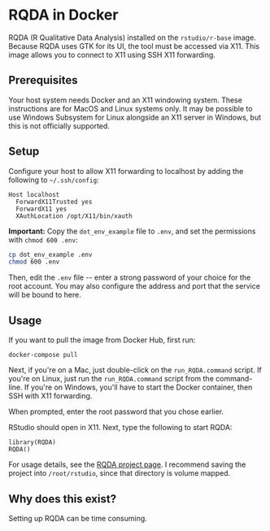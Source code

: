 # RQDA in Docker

RQDA (R Qualitative Data Analysis) installed on the `rstudio/r-base` image. Because RQDA uses GTK for its UI, the tool must be accessed via X11. This image allows you to connect to X11 using SSH X11 forwarding.

## Prerequisites

Your host system needs Docker and an X11 windowing system.
These instructions are for MacOS and Linux systems only.
It may be possible to use Windows Subsystem for Linux alongside an X11 server in Windows, but this is not officially supported.

## Setup

Configure your host to allow X11 forwarding to localhost by adding the following to `~/.ssh/config`:

```
Host localhost
  ForwardX11Trusted yes
  ForwardX11 yes
  XAuthLocation /opt/X11/bin/xauth
```

**Important:** Copy the `dot_env_example` file to `.env`, and set the permissions with `chmod 600 .env`: 

```bash
cp dot_env_example .env
chmod 600 .env
```

Then, edit the `.env` file -- enter a strong password of your choice for the root account. You may also configure the address and port that the service will be bound to here.

## Usage

If you want to pull the image from Docker Hub, first run:

```
docker-compose pull
```

Next, if you're on a Mac, just double-click on the `run_RQDA.command` script. If
you're on Linux, just run the `run_RQDA.command` script from the
command-line. If you're on Windows, you'll have to start the Docker container,
then SSH with X11 forwarding.

When prompted, enter the root password that you chose earlier.

RStudio should open in X11. Next, type the following to start RQDA:

```
library(RQDA)
RQDA()
```

For usage details, see the [RQDA project page](http://rqda.r-forge.r-project.org/index.html). I recommend saving the project into `/root/rstudio`, since that directory is volume mapped.

## Why does this exist?

Setting up RQDA can be time consuming.
